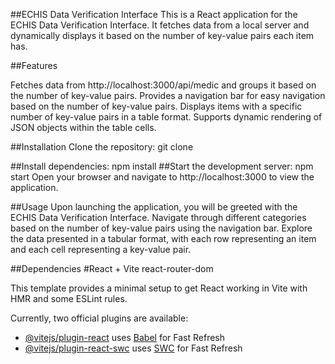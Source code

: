 ##ECHIS Data Verification Interface
This is a React application for the ECHIS Data Verification Interface. It fetches data from a local server and dynamically displays it based on the number of key-value pairs each item has.

##Features

Fetches data from http://localhost:3000/api/medic and groups it based on the number of key-value pairs.
Provides a navigation bar for easy navigation based on the number of key-value pairs.
Displays items with a specific number of key-value pairs in a table format.
Supports dynamic rendering of JSON objects within the table cells.


##Installation
Clone the repository:
git clone <Hackathon-Couch-DB-UI-interface>


##Install dependencies:
npm install
##Start the development server:
npm start
Open your browser and navigate to http://localhost:3000 to view the application.

##Usage
Upon launching the application, you will be greeted with the ECHIS Data Verification Interface.
Navigate through different categories based on the number of key-value pairs using the navigation bar.
Explore the data presented in a tabular format, with each row representing an item and each cell representing a key-value pair.


##Dependencies
#React + Vite
react-router-dom

This template provides a minimal setup to get React working in Vite with HMR and some ESLint rules.

Currently, two official plugins are available:

- [@vitejs/plugin-react](https://github.com/vitejs/vite-plugin-react/blob/main/packages/plugin-react/README.md) uses [Babel](https://babeljs.io/) for Fast Refresh
- [@vitejs/plugin-react-swc](https://github.com/vitejs/vite-plugin-react-swc) uses [SWC](https://swc.rs/) for Fast Refresh

  
